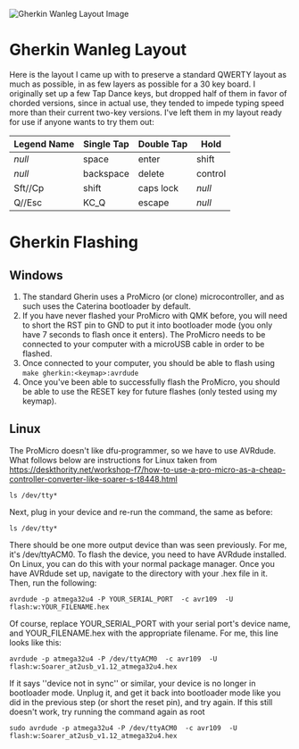 ![Gherkin Wanleg Layout Image](https://i.imgur.com/nCPog2W.png)

# Gherkin Wanleg Layout
Here is the layout I came up with to preserve a standard QWERTY layout as much as possible, in as few layers as possible for a 30 key board.
I originally set up a few Tap Dance keys, but dropped half of them in favor of chorded versions, since in actual use, they tended to impede typing speed more than their current two-key versions.
I've left them in my layout ready for use if anyone wants to try them out:

Legend Name | Single Tap | Double Tap | Hold
--- | --- | --- | ---
*null* | space | enter | shift
*null* | backspace | delete | control
Sft//Cp | shift | caps lock | *null*
Q//Esc | KC_Q | escape | *null*

# Gherkin Flashing
## Windows
1. The standard Gherin uses a ProMicro (or clone) microcontroller, and as such uses the Caterina bootloader by default.
2. If you have never flashed your ProMicro with QMK before, you will need to short the RST pin to GND to put it into bootloader mode (you only have 7 seconds to flash once it enters). The ProMicro needs to be connected to your computer with a microUSB cable in order to be flashed.
3. Once connected to your computer, you should be able to flash using 
`make gherkin:<keymap>:avrdude`
4. Once you've been able to successfully flash the ProMicro, you should be able to use the RESET key for future flashes (only tested using my keymap).

## Linux
The ProMicro doesn't like dfu-programmer, so we have to use AVRdude. What follows below are instructions for Linux taken from https://deskthority.net/workshop-f7/how-to-use-a-pro-micro-as-a-cheap-controller-converter-like-soarer-s-t8448.html

`ls /dev/tty*`

Next, plug in your device and re-run the command, the same as before:

`ls /dev/tty*`

There should be one more output device than was seen previously. For me, it's /dev/ttyACM0.
To flash the device, you need to have AVRdude installed. On Linux, you can do this with your normal package manager.
Once you have AVRdude set up, navigate to the directory with your .hex file in it. Then, run the following:

`avrdude -p atmega32u4 -P YOUR_SERIAL_PORT  -c avr109  -U flash:w:YOUR_FILENAME.hex`

Of course, replace YOUR_SERIAL_PORT with your serial port's device name, and YOUR_FILENAME.hex with the appropriate filename. For me, this line looks like this:

`avrdude -p atmega32u4 -P /dev/ttyACM0  -c avr109  -U flash:w:Soarer_at2usb_v1.12_atmega32u4.hex`

If it says ''device not in sync'' or similar, your device is no longer in bootloader mode. Unplug it, and get it back into bootloader mode like you did in the previous step (or short the reset pin), and try again.
If this still doesn't work, try running the command again as root

`sudo avrdude -p atmega32u4 -P /dev/ttyACM0  -c avr109  -U flash:w:Soarer_at2usb_v1.12_atmega32u4.hex`

